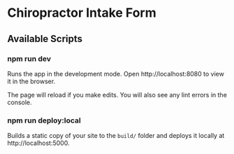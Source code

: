 # Chiropractor Intake Form

## Available Scripts

### npm run dev

Runs the app in the development mode.
Open http://localhost:8080 to view it in the browser.

The page will reload if you make edits.
You will also see any lint errors in the console.

### npm run deploy:local

Builds a static copy of your site to the `build/` folder and deploys it locally at http://localhost:5000.
